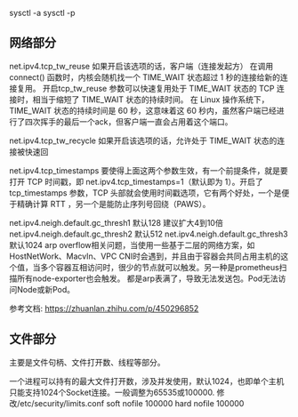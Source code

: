 
sysctl -a
sysctl -p

## 网络部分

net.ipv4.tcp_tw_reuse   如果开启该选项的话，客户端（连接发起方） 在调用 connect() 函数时，内核会随机找一个 TIME_WAIT 状态超过 1 秒的连接给新的连接复用。
开启tcp_tw_reuse 参数可以快速复用处于 TIME_WAIT 状态的 TCP 连接时，相当于缩短了 TIME_WAIT 状态的持续时间。
在 Linux 操作系统下，TIME_WAIT 状态的持续时间是 60 秒，这意味着这 60 秒内，虽然客户端已经进行了四次挥手的最后一个ack，但客户端一直会占用着这个端口。

net.ipv4.tcp_tw_recycle 如果开启该选项的话，允许处于 TIME_WAIT 状态的连接被快速回

net.ipv4.tcp_timestamps
要使得上面这两个参数生效，有一个前提条件，就是要打开 TCP 时间戳，即 net.ipv4.tcp_timestamps=1（默认即为 1）。开启了 tcp_timestamps 参数，TCP 头部就会使用时间戳选项，它有两个好处，一个是便于精确计算 RTT ，另一个是能防止序列号回绕（PAWS）。

net.ipv4.neigh.default.gc_thresh1  默认128  建议扩大4到10倍
net.ipv4.neigh.default.gc_thresh2  默认512
net.ipv4.neigh.default.gc_thresh3  默认1024
arp overflow相关问题，当使用一些基于二层的网络方案，如HostNetWork、Macvln、VPC CNI时会遇到，并且由于容器会共同占用主机的这个值，当多个容器互相访问时，很少的节点就可以触发。另一种是prometheus扫描所有node-exporter也会触发。
都是arp表满了，导致无法发送包。Pod无法访问Node或新Pod。


参考文档:
https://zhuanlan.zhihu.com/p/450296852

## 文件部分
主要是文件句柄、文件打开数、线程等部分。

一个进程可以持有的最大文件打开数，涉及并发使用，默认1024，也即单个主机只能支持1024个Socket连接。一般调整为65535或100000.
修改/etc/security/limits.conf
soft nofile 100000
hard nofile 100000





